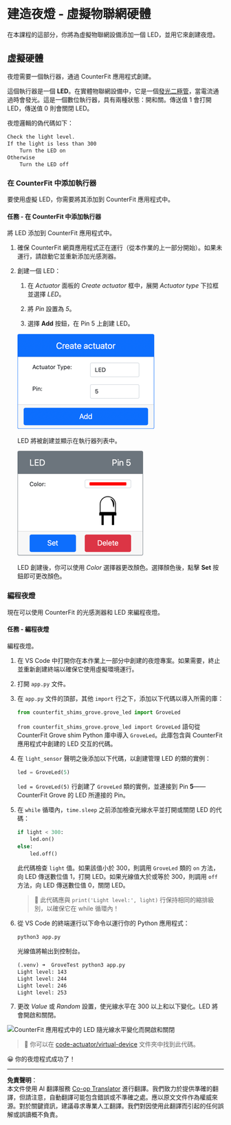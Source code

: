 <!--
CO_OP_TRANSLATOR_METADATA:
{
  "original_hash": "9c640f93263fd9adbfda920739e09feb",
  "translation_date": "2025-08-26T23:29:30+00:00",
  "source_file": "1-getting-started/lessons/3-sensors-and-actuators/virtual-device-actuator.md",
  "language_code": "mo"
}
-->
# 建造夜燈 - 虛擬物聯網硬體

在本課程的這部分，你將為虛擬物聯網設備添加一個 LED，並用它來創建夜燈。

## 虛擬硬體

夜燈需要一個執行器，通過 CounterFit 應用程式創建。

這個執行器是一個 **LED**。在實體物聯網設備中，它是一個[發光二極管](https://wikipedia.org/wiki/Light-emitting_diode)，當電流通過時會發光。這是一個數位執行器，具有兩種狀態：開和關。傳送值 1 會打開 LED，傳送值 0 則會關閉 LED。

夜燈邏輯的偽代碼如下：

```output
Check the light level.
If the light is less than 300
    Turn the LED on
Otherwise
    Turn the LED off
```

### 在 CounterFit 中添加執行器

要使用虛擬 LED，你需要將其添加到 CounterFit 應用程式中。

#### 任務 - 在 CounterFit 中添加執行器

將 LED 添加到 CounterFit 應用程式中。

1. 確保 CounterFit 網頁應用程式正在運行（從本作業的上一部分開始）。如果未運行，請啟動它並重新添加光感測器。

1. 創建一個 LED：

    1. 在 *Actuator* 面板的 *Create actuator* 框中，展開 *Actuator type* 下拉框並選擇 *LED*。

    1. 將 *Pin* 設置為 *5*。

    1. 選擇 **Add** 按鈕，在 Pin 5 上創建 LED。

    ![LED 設置](../../../../../translated_images/counterfit-create-led.ba9db1c9b8c622a635d6dfae5cdc4e70c2b250635bd4f0601c6cf0bd22b7ba46.mo.png)

    LED 將被創建並顯示在執行器列表中。

    ![已創建的 LED](../../../../../translated_images/counterfit-led.c0ab02de6d256ad84d9bad4d67a7faa709f0ea83e410cfe9b5561ef0cef30b1c.mo.png)

    LED 創建後，你可以使用 *Color* 選擇器更改顏色。選擇顏色後，點擊 **Set** 按鈕即可更改顏色。

### 編程夜燈

現在可以使用 CounterFit 的光感測器和 LED 來編程夜燈。

#### 任務 - 編程夜燈

編程夜燈。

1. 在 VS Code 中打開你在本作業上一部分中創建的夜燈專案。如果需要，終止並重新創建終端以確保它使用虛擬環境運行。

1. 打開 `app.py` 文件。

1. 在 `app.py` 文件的頂部，其他 `import` 行之下，添加以下代碼以導入所需的庫：

    ```python
    from counterfit_shims_grove.grove_led import GroveLed
    ```

    `from counterfit_shims_grove.grove_led import GroveLed` 語句從 CounterFit Grove shim Python 庫中導入 `GroveLed`。此庫包含與 CounterFit 應用程式中創建的 LED 交互的代碼。

1. 在 `light_sensor` 聲明之後添加以下代碼，以創建管理 LED 的類的實例：

    ```python
    led = GroveLed(5)
    ```

    `led = GroveLed(5)` 行創建了 `GroveLed` 類的實例，並連接到 Pin **5**——CounterFit Grove 的 LED 所連接的 Pin。

1. 在 `while` 循環內，`time.sleep` 之前添加檢查光線水平並打開或關閉 LED 的代碼：

    ```python
    if light < 300:
        led.on()
    else:
        led.off()
    ```

    此代碼檢查 `light` 值。如果該值小於 300，則調用 `GroveLed` 類的 `on` 方法，向 LED 傳送數位值 1，打開 LED。如果光線值大於或等於 300，則調用 `off` 方法，向 LED 傳送數位值 0，關閉 LED。

    > 💁 此代碼應與 `print('Light level:', light)` 行保持相同的縮排級別，以確保它在 while 循環內！

1. 從 VS Code 的終端運行以下命令以運行你的 Python 應用程式：

    ```sh
    python3 app.py
    ```

    光線值將輸出到控制台。

    ```output
    (.venv) ➜  GroveTest python3 app.py 
    Light level: 143
    Light level: 244
    Light level: 246
    Light level: 253
    ```

1. 更改 *Value* 或 *Random* 設置，使光線水平在 300 以上和以下變化。LED 將會開啟和關閉。

![CounterFit 應用程式中的 LED 隨光線水平變化而開啟和關閉](../../../../../images/virtual-device-running-assignment-1-1.gif)

> 💁 你可以在 [code-actuator/virtual-device](../../../../../1-getting-started/lessons/3-sensors-and-actuators/code-actuator/virtual-device) 文件夾中找到此代碼。

😀 你的夜燈程式成功了！

---

**免責聲明**：  
本文件使用 AI 翻譯服務 [Co-op Translator](https://github.com/Azure/co-op-translator) 進行翻譯。我們致力於提供準確的翻譯，但請注意，自動翻譯可能包含錯誤或不準確之處。應以原文文件作為權威來源。對於關鍵資訊，建議尋求專業人工翻譯。我們對因使用此翻譯而引起的任何誤解或誤讀概不負責。